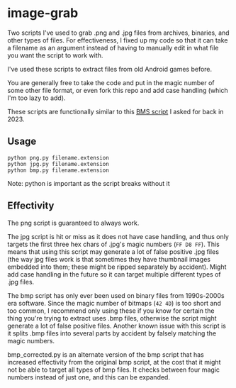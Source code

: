 # image-grab
Two scripts I've used to grab .png and .jpg files from archives, binaries, and other types of files. For effectiveness, I fixed up my code so that it can take a filename as an argument instead of having to manually edit in what file you want the script to work with.

I've used these scripts to extract files from old Android games before.

You are generally free to take the code and put in the magic number of some other file format, or even fork this repo and add case handling (which I'm too lazy to add).

These scripts are functionally similar to this [BMS script](https://github.com/calmevening/evangelion-android-quickbms-script/) I asked for back in 2023.

## Usage
``python png.py filename.extension``<br/>
``python jpg.py filename.extension``<br/>
``python bmp.py filename.extension``

Note: python is important as the script breaks without it

## Effectivity
The png script is guaranteed to always work.

The jpg script is hit or miss as it does not have case handling, and thus only targets the first three hex chars of .jpg's magic numbers (``FF D8 FF``). This means that using this script may generate a lot of false positive .jpg files (the way jpg files work is that sometimes they have thumbnail images embedded into them; these might be ripped separately by accident). Might add case handling in the future so it can target multiple different types of .jpg files.

The bmp script has only ever been used on binary files from 1990s-2000s era software. Since the magic number of bitmaps (``42 4D``) is too short and too common, I recommend only using these if you know for certain the thing you're trying to extract uses .bmp files, otherwise the script might generate a lot of false positive files. Another known issue with this script is it splits .bmp files into several parts by accident by falsely matching the magic numbers.

bmp_corrected.py is an alternate version of the bmp script that has increased effectivity from the original bmp script, at the cost that it might not be able to target all types of bmp files. It checks between four magic numbers instead of just one, and this can be expanded.
